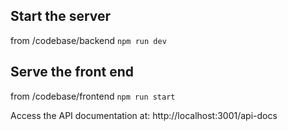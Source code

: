 ## Start the server

from /codebase/backend
`npm run dev`

## Serve the front end

from /codebase/frontend
`npm run start`

Access the API documentation at:
http://localhost:3001/api-docs
